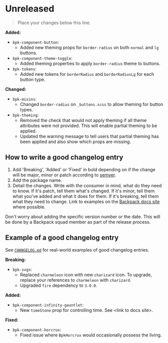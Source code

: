 # Unreleased

> Place your changes below this line.

**Added:**
- `bpk-component-button`:
  - Added new theming props for `border-radius` on both `normal` and `lg` buttons.
- `bpk-component-theme-toggle`:
  - Added theming properties to apply `border-radius` theme to buttons.
- `bpk-tokens`:
  - Added new tokens for `borderRadius` and `borderRadiusLg` for each button type.

**Changed:**
- `bpk-mixins`:
  - Changed `border-radius` on `_buttons.scss` to allow theming for button types.
- `bpk-theming`:
  - Removed the check that would not apply theming if all theme attributes were not provided. This will enable partial theming to be applied.
  - Updated the warning message to tell users that partial theming has been applied and also show which props are missing.


## How to write a good changelog entry

1. Add 'Breaking', 'Added' or 'Fixed' in bold depending on if the change will be major, minor or patch according to [semver](semver.org).
2. Add the package name.
3. Detail the changes. Write with the consumer in mind, what do they need to know. If it's patch, tell them what's changed. If it's minor, tell them what you've added and what it does for them. If it's breaking, tell them what they need to change. Link to examples on the [Backpack docs site](backpack.github.io) where possible.

Don't worry about adding the specific version number or the date. This will be done by a Backpack squad member as part of the release process.

## Example of a good changelog entry

See [`CHANGELOG.md`](CHANGELOG.md) for real-world examples of good changelog entries.

**Breaking:**

- `bpk-svgs`:
  - Replaced `charmeleon` icon with new `charizard` icon. To upgrade, replace your references to `charmeleon` with `charizard`.
  - Upgraded `fire` dependency to `3.0.0`.

**Added:**

- `bpk-component-infinity-gauntlet`:
  - New `timeStone` prop for controlling time. See &lt;link to docs site&gt;.

**Fixed:**

- `bpk-component-horcrux`:
  - Fixed issue where `BpkHorcrux` would occasionally possess the living.
